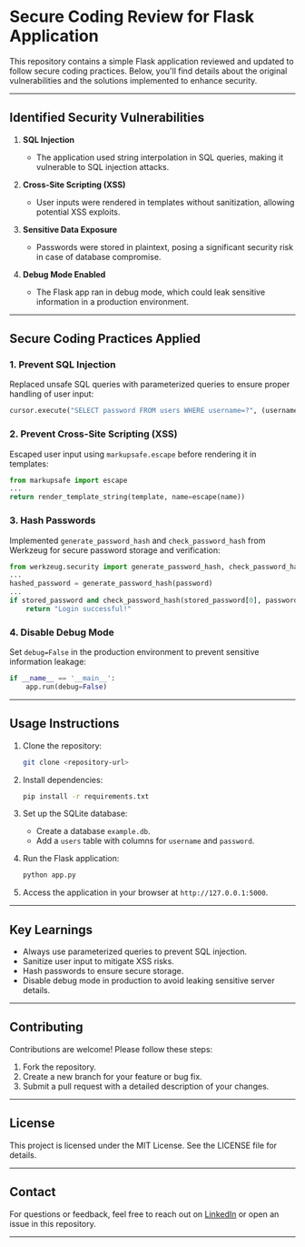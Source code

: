 # Secure Coding Review for Flask Application

This repository contains a simple Flask application reviewed and updated to follow secure coding practices. Below, you'll find details about the original vulnerabilities and the solutions implemented to enhance security.

---

## **Identified Security Vulnerabilities**

1. **SQL Injection**  
   - The application used string interpolation in SQL queries, making it vulnerable to SQL injection attacks.

2. **Cross-Site Scripting (XSS)**  
   - User inputs were rendered in templates without sanitization, allowing potential XSS exploits.

3. **Sensitive Data Exposure**  
   - Passwords were stored in plaintext, posing a significant security risk in case of database compromise.

4. **Debug Mode Enabled**  
   - The Flask app ran in debug mode, which could leak sensitive information in a production environment.

---

## **Secure Coding Practices Applied**

### **1. Prevent SQL Injection**
Replaced unsafe SQL queries with parameterized queries to ensure proper handling of user input:

```python
cursor.execute("SELECT password FROM users WHERE username=?", (username,))
```

### **2. Prevent Cross-Site Scripting (XSS)**
Escaped user input using `markupsafe.escape` before rendering it in templates:

```python
from markupsafe import escape
...
return render_template_string(template, name=escape(name))
```

### **3. Hash Passwords**
Implemented `generate_password_hash` and `check_password_hash` from Werkzeug for secure password storage and verification:

```python
from werkzeug.security import generate_password_hash, check_password_hash
...
hashed_password = generate_password_hash(password)
...
if stored_password and check_password_hash(stored_password[0], password):
    return "Login successful!"
```

### **4. Disable Debug Mode**
Set `debug=False` in the production environment to prevent sensitive information leakage:

```python
if __name__ == '__main__':
    app.run(debug=False)
```

---

## **Usage Instructions**

1. Clone the repository:
   ```bash
   git clone <repository-url>
   ```

2. Install dependencies:
   ```bash
   pip install -r requirements.txt
   ```

3. Set up the SQLite database:
   - Create a database `example.db`.
   - Add a `users` table with columns for `username` and `password`.

4. Run the Flask application:
   ```bash
   python app.py
   ```

5. Access the application in your browser at `http://127.0.0.1:5000`.

---

## **Key Learnings**

- Always use parameterized queries to prevent SQL injection.
- Sanitize user input to mitigate XSS risks.
- Hash passwords to ensure secure storage.
- Disable debug mode in production to avoid leaking sensitive server details.

---

## **Contributing**

Contributions are welcome! Please follow these steps:

1. Fork the repository.
2. Create a new branch for your feature or bug fix.
3. Submit a pull request with a detailed description of your changes.

---

## **License**

This project is licensed under the MIT License. See the LICENSE file for details.

---

## **Contact**

For questions or feedback, feel free to reach out on [LinkedIn](www.linkedin.com/in/divyanshi-upadhyaya-987881276) or open an issue in this repository.

---
